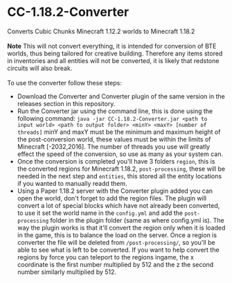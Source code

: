 # CC-1.18.2-Converter
Converts Cubic Chunks Minecraft 1.12.2 worlds to Minecraft 1.18.2\
\
**Note** This will not convert everything, it is intended for conversion of BTE worlds, thus being tailored for creative building. Therefore any items stored in inventories and all entities will not be converted, it is likely that redstone circuits will also break.\
\
To use the converter follow these steps:
- Download the Converter and Converter plugin of the same version in the releases section in this repository.
- Run the Converter jar using the command line, this is done using the following command: `java -jar CC-1.18.2-Converter.jar <path to input world> <path to output folder> <minY> <maxY> [number of threads]` minY and maxY must be the minimum and maximum height of the post-conversion world, these values must be within the limits of Minecraft [-2032,2016]. The number of threads you use will greatly effect the speed of the conversion, so use as many as your system can.
- Once the conversion is completed you'll have 3 folders `region`, this is the converted regions for Minecraft 1.18.2, `post-processing`, these will be needed in the next step and `entities`, this stored all the entity locations if you wanted to manually readd them.
- Using a Paper 1.18.2 server with the Converter plugin added you can open the world, don't forget to add the region files. The plugin will convert a lot of special blocks which have not already been converted, to use it set the world name in the `config.yml` and add the `post-processing` folder in the plugin folder (same as where config.yml is). The way the plugin works is that it'll convert the region only when it is loaded in the game, this is to balance the load on the server. Once a region is converter the file will be deleted from `/post-processing/`, so you'll be able to see what is left to be converted. If you want to help convert the regions by force you can teleport to the regions ingame, the x coordinate is the first number multiplied by 512 and the z the second number similarly multiplied by 512.
